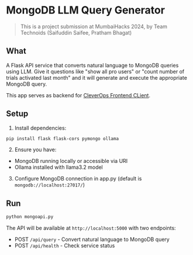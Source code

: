 # MongoDB LLM Query Generator

> This is a project submission at MumbaiHacks 2024, by Team Technoids (Saifuddin Saifee, Pratham Bhagat)

## What
A Flask API service that converts natural language to MongoDB queries using LLM. Give it questions like "show all pro users" or "count number of trials activated last month" and it will generate and execute the appropriate MongoDB query.

This app serves as backend for [CleverOps Frontend CLient](https://github.com/SaifuddinSaifee/clever-ops-client).

## Setup
1. Install dependencies:

```bash
pip install flask flask-cors pymongo ollama
```

2. Ensure you have:
- MongoDB running locally or accessible via URI
- Ollama installed with llama3.2 model

3. Configure MongoDB connection in app.py (default is `mongodb://localhost:27017/`)

## Run
```bash
python mongoapi.py
```

The API will be available at `http://localhost:5000` with two endpoints:
- POST `/api/query` - Convert natural language to MongoDB query
- POST `/api/health` - Check service status
